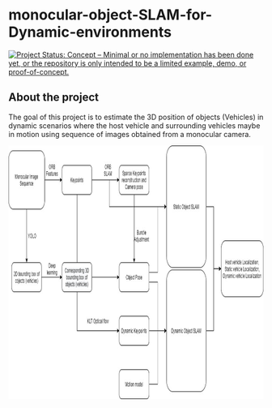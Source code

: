 # monocular-object-SLAM-for-Dynamic-environments
[![Project Status: Concept – Minimal or no implementation has been done yet, or the repository is only intended to be a limited example, demo, or proof-of-concept.](https://www.repostatus.org/badges/latest/concept.svg)](https://www.repostatus.org/#concept)

## About the project
The goal of this project is to estimate the 3D position of objects (Vehicles) in dynamic scenarios where the host vehicle and surrounding vehicles maybe in motion using sequence of images obtained from a monocular camera.

<img src="https://github.com/karthiknagarajansundar/monocular-object-SLAM-for-Dynamic-environments/blob/main/BlockDiag.jpg" width="1000" height="500">
